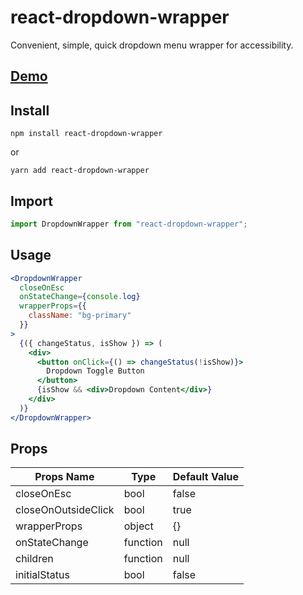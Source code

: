 # react-dropdown-wrapper
Convenient, simple, quick dropdown menu wrapper for accessibility.

## [Demo](https://codesandbox.io/embed/react-dropdown-wrapper-demo-x70su)

## Install
```
npm install react-dropdown-wrapper
```
or
```
yarn add react-dropdown-wrapper
```

## Import

```js
import DropdownWrapper from "react-dropdown-wrapper";
```

## Usage 

```jsx
<DropdownWrapper
  closeOnEsc
  onStateChange={console.log}
  wrapperProps={{
    className: "bg-primary"
  }}
>
  {({ changeStatus, isShow }) => (
    <div>
      <button onClick={() => changeStatus(!isShow)}>
        Dropdown Toggle Button
      </button>
      {isShow && <div>Dropdown Content</div>}
    </div>
  )}
</DropdownWrapper>
```

## Props

|Props Name|Type|Default Value|
|--|--|--|
|closeOnEsc|bool|false|
|closeOnOutsideClick|bool|true|
|wrapperProps|object|{}|
|onStateChange|function|null|
|children|function|null|
|initialStatus|bool|false|
